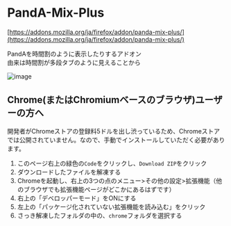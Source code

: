 # PandA-Mix-Plus

[https://addons.mozilla.org/ja/firefox/addon/panda-mix-plus/](https://addons.mozilla.org/ja/firefox/addon/panda-mix-plus/)

PandAを時間割のように表示したりするアドオン  
由来は時間割が多段タブのように見えることから

![image](https://user-images.githubusercontent.com/72956592/163681707-00391701-e521-433a-8857-1a58c83e894a.png)

## Chrome(またはChromiumベースのブラウザ)ユーザーの方へ

開発者がChromeストアの登録料5ドルを出し渋っているため、Chromeストアでは公開されていません。なので、手動でインストールしていただく必要があります。

1. このページ右上の緑色の`Code`をクリックし、`Download ZIP`をクリック
2. ダウンロードしたファイルを解凍する
3. Chromeを起動し、右上の3つの点のメニュー>その他の設定>拡張機能（他のブラウザでも拡張機能ページがどこかにあるはずです）
4. 右上の「デベロッパーモード」をONにする
5. 左上の「パッケージ化されていない拡張機能を読み込む」をクリック
6. さっき解凍したフォルダの中の、`chrome`フォルダを選択する
